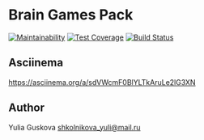 # Brain Games Pack

[![Maintainability](https://api.codeclimate.com/v1/badges/cd76e5b0b68442dfcd4e/maintainability)](https://codeclimate.com/github/guskovaue/project-lvl2-s309/maintainability)
[![Test Coverage](https://api.codeclimate.com/v1/badges/cd76e5b0b68442dfcd4e/test_coverage)](https://codeclimate.com/github/guskovaue/project-lvl2-s309/test_coverage)
[![Build Status](https://travis-ci.org/guskovaue/project-lvl2-s309.svg?branch=master)](https://travis-ci.org/guskovaue/project-lvl2-s309)

## Asciinema

https://asciinema.org/a/sdVWcmF0BlYLTkAruLe2lG3XN

## Author

Yulia Guskova shkolnikova_yuli@mail.ru